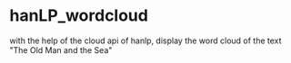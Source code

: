 # hanLP_wordcloud
with the help of the cloud api of hanlp, display the word cloud of the text "The Old Man and the Sea"
